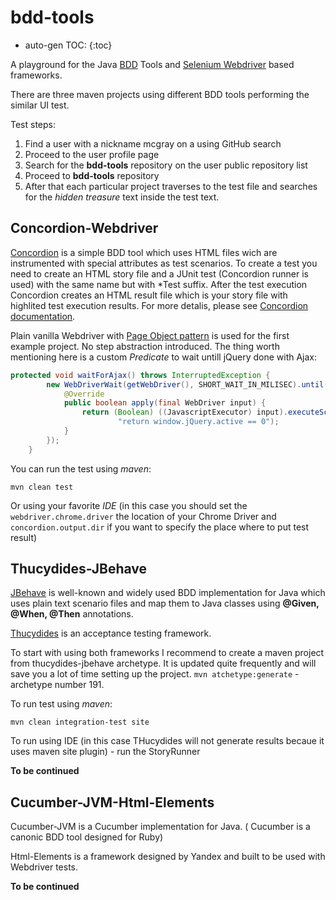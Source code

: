 bdd-tools
=========
* auto-gen TOC:
{:toc}

A playground for the Java [BDD](http://http://en.wikipedia.org/wiki/Behavior-driven_development) Tools and [Selenium Webdriver](http://http://docs.seleniumhq.org/projects/webdriver/) based frameworks.

There are three maven projects using different BDD tools performing the similar UI test.

Test steps:


 1. Find a user with a nickname mcgray on a using GitHub search
 2. Proceed to the user profile page
 3. Search for the **bdd-tools** repository on the user public repository list
 4. Proceed to **bdd-tools** repository
 5. After that each particular project traverses to the test file and searches for the _hidden treasure_ text inside the test text. 

Concordion-Webdriver
----------------------------------
[Concordion](http://http://www.concordion.org/) is a simple BDD tool which uses HTML files wiсh are instrumented with special attributes as test scenarios. To create a test you need to create an HTML story file and a JUnit test (Concordion runner is used) with the same name but with *Test suffix. After the test execution Concordion creates an HTML result file which is your story file with highlited test execution results. For more detalis, please see [Concordion documentation](http://www.concordion.org/Tutorial.html).

Plain vanilla Webdriver with [Page Object pattern](http://code.google.com/p/selenium/wiki/PageObjects) is used for the first example project. No step abstraction introduced.
The thing worth mentioning here is a custom _Predicate_ to wait untill jQuery done with Ajax:
```java
protected void waitForAjax() throws InterruptedException {
        new WebDriverWait(getWebDriver(), SHORT_WAIT_IN_MILISEC).until(new Predicate<WebDriver>() {
            @Override
            public boolean apply(final WebDriver input) {
                return (Boolean) ((JavascriptExecutor) input).executeScript(
                        "return window.jQuery.active == 0");
            }
        });
    }
```
    
    
 

You can run the test using _maven_:

`mvn clean test`

Or using your favorite _IDE_ (in this case you should set the `webdriver.chrome.driver` the location of your Chrome Driver and `concordion.output.dir` if you want to specify the place where to put test result)

Thucydides-JBehave
----------------------
[JBehave](http://) is well-known and widely used BDD implementation for Java which uses plain text scenario files and map them to Java classes using **@Given, @When, @Then** annotations.

[Thucydides](http://) is an acceptance testing framework. 

To start with using both frameworks I recommend to create a maven project from thucydides-jbehave archetype. It is updated quite frequently and will save you a lot of time setting up the project.
`mvn atchetype:generate` - archetype number 191.

To run test using _maven_:

`mvn clean integration-test site`

To run using IDE (in this case THucydides will not generate results becaue it uses maven site plugin)  - run the StoryRunner

**To be continued**

Cucumber-JVM-Html-Elements
--------------------------
Cucumber-JVM is a Cucumber implementation for Java. ( Cucumber is a canonic BDD tool designed for Ruby)

Html-Elements is a framework designed by Yandex and built to be used with Webdriver tests.

**To be continued**